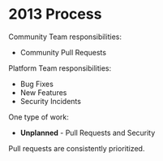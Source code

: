 <!SLIDE>
# 2013 Process

Community Team responsibilities:

 * Community Pull Requests

Platform Team responsibilities:

 * Bug Fixes
 * New Features
 * Security Incidents

One type of work:

 * **Unplanned** - Pull Requests and Security

Pull requests are consistently prioritized.
